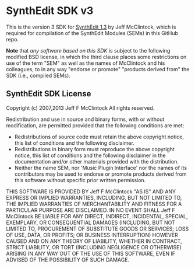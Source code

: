 # SynthEdit SDK v3
This is the version 3 SDK for [SynthEdit 1.3](http://www.synthedit.com/) by Jeff McClintock, which is required for compilation of the SynthEdit Modules (SEMs) in this GitHub repo.

**Note** that *any software based on this SDK* is subject to the following modified BSD license, in which the third clause places some restrictions on use of the term "SEM" as well as the names of McClintock and his colleagues, to in any way "endorse or promote" "products derived from" the SDK (i.e., compiled SEMs).

## SynthEdit SDK License
Copyright (c) 2007,2013 Jeff F McClintock
All rights reserved.

Redistribution and use in source and binary forms, with or without modification, are permitted provided that the following conditions are met:
 * Redistributions of source code must retain the above copyright notice, this list of conditions and the following disclaimer.
 * Redistributions in binary form must reproduce the above copyright notice, this list of conditions and the following disclaimer in the documentation and/or other materials provided with the distribution.
 * Neither the name SEM, nor 'Music Plugin Interface' nor the names of its contributors may be used to endorse or promote products derived from this software without specific prior written permission.

THIS SOFTWARE IS PROVIDED BY Jeff F McClintock "AS IS" AND ANY EXPRESS OR IMPLIED WARRANTIES, INCLUDING, BUT NOT LIMITED TO, THE IMPLIED WARRANTIES OF MERCHANTABILITY AND FITNESS FOR A PARTICULAR PURPOSE ARE DISCLAIMED. IN NO EVENT SHALL Jeff F McClintock BE LIABLE FOR ANY DIRECT, INDIRECT, INCIDENTAL, SPECIAL, EXEMPLARY, OR CONSEQUENTIAL DAMAGES (INCLUDING, BUT NOT LIMITED TO, PROCUREMENT OF SUBSTITUTE GOODS OR SERVICES; LOSS OF USE, DATA, OR PROFITS; OR BUSINESS INTERRUPTION) HOWEVER CAUSED AND ON ANY THEORY OF LIABILITY, WHETHER IN CONTRACT, STRICT LIABILITY, OR TORT (INCLUDING NEGLIGENCE OR OTHERWISE) ARISING IN ANY WAY OUT OF THE USE OF THIS SOFTWARE, EVEN IF ADVISED OF THE POSSIBILITY OF SUCH DAMAGE.
